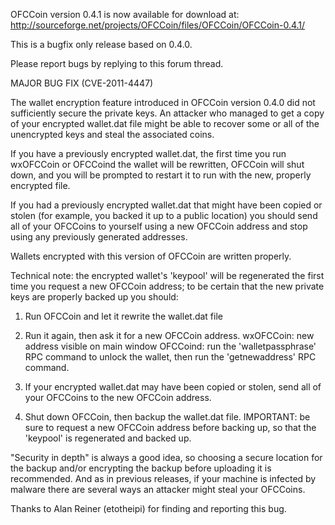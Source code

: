 OFCCoin version 0.4.1 is now available for download at:
http://sourceforge.net/projects/OFCCoin/files/OFCCoin/OFCCoin-0.4.1/

This is a bugfix only release based on 0.4.0.

Please report bugs by replying to this forum thread.

MAJOR BUG FIX  (CVE-2011-4447)

The wallet encryption feature introduced in OFCCoin version 0.4.0 did not sufficiently secure the private keys. An attacker who
managed to get a copy of your encrypted wallet.dat file might be able to recover some or all of the unencrypted keys and steal the
associated coins.

If you have a previously encrypted wallet.dat, the first time you run wxOFCCoin or OFCCoind the wallet will be rewritten, OFCCoin will
shut down, and you will be prompted to restart it to run with the new, properly encrypted file.

If you had a previously encrypted wallet.dat that might have been copied or stolen (for example, you backed it up to a public
location) you should send all of your OFCCoins to yourself using a new OFCCoin address and stop using any previously generated addresses.

Wallets encrypted with this version of OFCCoin are written properly.

Technical note: the encrypted wallet's 'keypool' will be regenerated the first time you request a new OFCCoin address; to be certain that the
new private keys are properly backed up you should:

1. Run OFCCoin and let it rewrite the wallet.dat file

2. Run it again, then ask it for a new OFCCoin address.
wxOFCCoin: new address visible on main window
OFCCoind: run the 'walletpassphrase' RPC command to unlock the wallet,  then run the 'getnewaddress' RPC command.

3. If your encrypted wallet.dat may have been copied or stolen, send all of your OFCCoins to the new OFCCoin address.

4. Shut down OFCCoin, then backup the wallet.dat file.
IMPORTANT: be sure to request a new OFCCoin address before backing up, so that the 'keypool' is regenerated and backed up.

"Security in depth" is always a good idea, so choosing a secure location for the backup and/or encrypting the backup before uploading it is recommended. And as in previous releases, if your machine is infected by malware there are several ways an attacker might steal your OFCCoins.

Thanks to Alan Reiner (etotheipi) for finding and reporting this bug.
